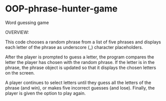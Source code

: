 # OOP-phrase-hunter-game
 Word guessing game
 
 OVERVIEW:

This code chooses a random phrase from a list of five phrases and displays each letter of the phrase as underscore (_) character placeholders.

After the player is prompted to guess a letter, the program compares the letter the player has chosen with the random phrase. If the letter is in the phrase, the phrase object is updated so that it displays the chosen letters on the screen.

A player continues to select letters until they guess all the letters of the phrase (and win), or makes five incorrect guesses (and lose). Finally, the player is given the option to play again.
